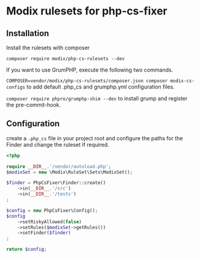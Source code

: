# Modix rulesets for php-cs-fixer

## Installation

Install the rulesets with composer

`composer require modix/php-cs-rulesets --dev`

If you want to use GrumPHP, execute the following two commands.

`COMPOSER=vendor/modix/php-cs-rulesets/composer.json composer modix-cs-configs` to add default .php_cs and grumphp.yml configuration files.

`composer require phpro/grumphp-shim --dev` to install grump and register the pre-commit-hook.

## Configuration

create a `.php_cs` file in your project root and configure the paths for the Finder and change the ruleset if required.

```php
<?php

require __DIR__.'/vendor/autoload.php';
$modixSet = new \Modix\RuleSet\Sets\ModixSet();

$finder = PhpCsFixer\Finder::create()
    ->in(__DIR__.'/src')
    ->in(__DIR__.'/tests')
;

$config = new PhpCsFixer\Config();
$config
    ->setRiskyAllowed(false)
    ->setRules($modixSet->getRules())
    ->setFinder($finder)
;

return $config;
```
